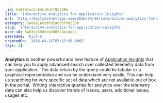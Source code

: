 ```yaml
---
_id: 5a88e1acbd6dca0d5f0d238e
title: "Interactive Analytics for Application Insights"
url: 'http://dailydotnettips.com/2016/04/18/interactive-analytics-for-application-insights/'
category: 5a88e1acbd6dca0d5f0d238e
slug: 'interactive-analytics-for-application-insights'
user_id: 5a83ce59d6eb0005c4ecda2c
username: 'bill-s'
createdOn: '2016-04-16T07:23:58.000Z'
tags: []
---
```


<strong>Analytics</strong> is another powerful and new feature of <a href="http://dailydotnettips.com/tag/application-insights/">Application Insights</a> that can help you to apply advanced search over collected telemetry data from your application.  The data return by the query could be tabular or a graphical representation and can be understand very easily. This can help us searching for very specific set of data which are not available out of box in the portal.  Writing  interactive queries for analytics over the telemetry data can also help us discover trends of issues, users, additional issues, usages etc.
